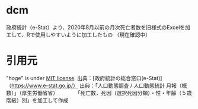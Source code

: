 # dcm
 
政府統計（e-Stat）より、2020年8月以前の月次死亡者数を旧様式のExcelを加工して、Rで使用しやすいように加工したもの
（現在確認中）

# 引用元
"hoge" is under [MIT license](https://en.wikipedia.org/wiki/MIT_License).
出典：[政府統計の総合窓口(e-Stat)]（https://www.e-stat.go.jp/）
出典：「人口動態調査 / 人口動態統計 月報（概数）」（厚生労働省省）　
　　　「死亡数，死因（選択死因分類）・性・年齢（５歳階級）別」を加工して作成
